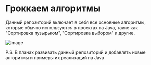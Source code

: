 # Гроккаем алгоритмы

Данный репозиторий включает в себя все основные алгоритмы, которые обычно используются в проектах на Java, такие как "Сортировка пузырьком", "Сортировка выбором" и другие.

![image](https://user-images.githubusercontent.com/72452052/233454350-ca4baf6a-09c2-42c3-8fba-4f9bee0ec4b4.png)

P.S. В планах развивать данный репозиторий и добавлять новые алгоритмы и примеры их реализаций на Java
